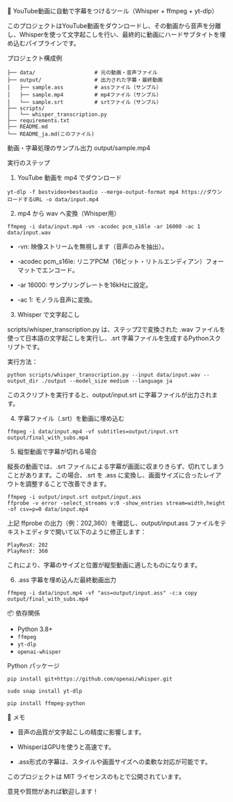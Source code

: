 🎥 YouTube動画に自動で字幕をつけるツール（Whisper + ffmpeg + yt-dlp）

このプロジェクトはYouTube動画をダウンロードし、その動画から音声を分離し、Whisperを使って文字起こしを行い、最終的に動画にハードサブタイトを埋め込むパイプラインです。

プロジェクト構成例
```
├── data/                   # 元の動画・音声ファイル
├── output/                 # 出力された字幕・最終動画
│   ├── sample.ass          # assファイル（サンプル）
│   ├── sample.mp4          # mp4ファイル（サンプル）
│   └── sample.srt          # srtファイル（サンプル）
├── scripts/
│   └── whisper_transcription.py
├── requirements.txt
├── README.md
└── README_ja.md(このファイル)
```
動画・字幕処理のサンプル出力
output/sample.mp4 

実行のステップ

1. YouTube 動画を mp4 でダウンロード
```
yt-dlp -f bestvideo+bestaudio --merge-output-format mp4 https://ダウンロードするURL -o data/input.mp4
```
2. mp4 から wav へ変換（Whisper用）
```
ffmpeg -i data/input.mp4 -vn -acodec pcm_s16le -ar 16000 -ac 1 data/input.wav
```
* -vn: 映像ストリームを無視します（音声のみを抽出）。

* -acodec pcm_s16le: リニアPCM（16ビット・リトルエンディアン）フォーマットでエンコード。

* -ar 16000: サンプリングレートを16kHzに設定。

* -ac 1: モノラル音声に変換。

3. Whisper で文字起こし

scripts/whisper_transcription.py は、ステップ2で変換された .wav ファイルを使って日本語の文字起こしを実行し、.srt 字幕ファイルを生成するPythonスクリプトです。

実行方法：
```
python scripts/whisper_transcription.py --input data/input.wav --output_dir ./output --model_size medium --language ja
```
このスクリプトを実行すると、output/input.srt に字幕ファイルが出力されます。

4. 字幕ファイル（.srt）を動画に埋め込む
```
ffmpeg -i data/input.mp4 -vf subtitles=output/input.srt output/final_with_subs.mp4
```
5. 縦型動画で字幕が切れる場合

縦長の動画では、.srt ファイルによる字幕が画面に収まりきらず、切れてしまうことがあります。この場合、.srt を .ass に変換し、画面サイズに合ったレイアウトを調整することで改善できます。
```
ffmpeg -i output/input.srt output/input.ass
ffprobe -v error -select_streams v:0 -show_entries stream=width,height -of csv=p=0 data/input.mp4
```
上記 ffprobe の出力（例：202,360）を確認し、output/input.ass ファイルをテキストエディタで開いて以下のように修正します：
```
PlayResX: 202
PlayResY: 360
```
これにより、字幕のサイズと位置が縦型動画に適したものになります。

6. .ass 字幕を埋め込んだ最終動画出力
```
ffmpeg -i data/input.mp4 -vf "ass=output/input.ass" -c:a copy output/final_with_subs.mp4
```
📦 依存関係

- Python 3.8+
- `ffmpeg`
- `yt-dlp`
- `openai-whisper`

Python パッケージ
```
pip install git+https://github.com/openai/whisper.git

sudo snap install yt-dlp

pip install ffmpeg-python
```
📝 メモ

* 音声の品質が文字起こしの精度に影響します。

* WhisperはGPUを使うと高速です。

* .ass形式の字幕は、スタイルや画面サイズへの柔軟な対応が可能です。

このプロジェクトは MIT ライセンスのもとで公開されています。

意見や質問があれば歓迎します！